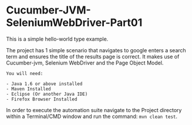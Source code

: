 Cucumber-JVM-SeleniumWebDriver-Part01
=====================================

This is a simple hello-world type example. 

The project has 1 simple scenario that navigates to google enters a search term and ensures the title of the results page is correct.
It makes use of Cucumber-jvm, Selenium WebDriver and the Page Object Model.

```
You will need:

- Java 1.6 or above installed
- Maven Installed
- Eclipse (Or another Java IDE)
- Firefox Browser Installed
```

In order to execute the automation suite navigate to the Project directory within a Terminal/CMD window and run the command: `mvn clean test`.


